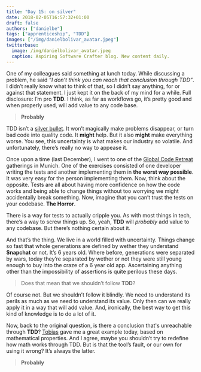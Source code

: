 ```yaml
---
title: "Day 15: on silver"
date: 2018-02-05T16:57:32+01:00
draft: false
authors: ["danielbe"]
tags: ["apprenticeship", "TDD"]
images: ["/img/danielbolivar_avatar.jpeg"]
twitterbase: 
  image: /img/danielbolivar_avatar.jpeg
  caption: Aspiring Software Crafter blog. New content daily.
---
```


One of my colleagues said something at lunch today. While discussing a problem, he said _“I don’t think you can reach that conclusion through TDD”_. I didn’t really know what to think of that, so I didn’t say anything, for or against that statement. I just kept it on the back of my mind for a while. Full disclosure: I’m pro **TDD**. I think, as far as workflows go, it’s pretty good and when properly used, will add value to any code base.

> **Probably**

TDD isn’t a [silver bullet](https://en.wikipedia.org/wiki/Silver_bullet). It won’t magically make problems disappear, or turn bad code into quality code. It **might** help. But it also **might** make everything worse. You see, this uncertainty is what makes our industry so volatile. And unfortunately, there’s really no way to appease it. 

Once upon a time (last December), I went to one of the [Global Code Retreat](http://coderetreat.org/) gatherings in Munich. One of the exercises consisted of one developer writing the tests and another implementing them in **the worst way possible**. It was very easy for the person implementing them. Now, think about the opposite. Tests are all about having more confidence on how the code works and being able to change things without too worrying we might accidentally break something. Now, imagine that you can’t trust the tests on your codebase. **The Horror**.

There is a way for tests to actually cripple you. As with most things in tech, there’s a way to screw things up. So, yeah, **TDD** will _probably_ add value to any codebase. But there’s nothing certain about it. 

And that’s the thing. We live in a world filled with uncertainty. Things change so fast that whole generations are defined by wether they understand **Snapchat** or not. It’s 6 years old. Where before, generations were separated by wars, today they’re separated by wether or not they were still young enough to buy into the craze of a 6 year old app. Ascertaining anything other than the impossibility of assertions is quite perilous these days. 

> Does that mean that we shouldn’t follow **TDD**?

Of course not. But we shouldn’t follow it blindly. We need to understand its perils as much as we need to understand its value. Only then can we really apply it in a way that will add value. And, ironically, the best way to get this kind of knowledge is to do a lot of it.

Now, back to the original question, is there a conclusion that's unreachable through **TDD**? [Tobias](https://twitter.com/tpflug) gave me a great example today, based on mathematical properties. And I agree, maybe you shouldn’t try to redefine how math works through TDD. But is that the tool’s fault, or our own for using it wrong? It’s always the latter.

> **Probably**